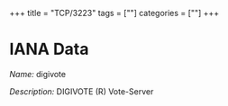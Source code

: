 +++
title = "TCP/3223"
tags = [""]
categories = [""]
+++

# IANA Data

_Name:_ digivote

_Description:_ DIGIVOTE (R) Vote-Server

